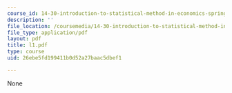 ```yaml
---
course_id: 14-30-introduction-to-statistical-method-in-economics-spring-2006
description: ''
file_location: /coursemedia/14-30-introduction-to-statistical-method-in-economics-spring-2006/26ebe5fd199411b0d52a27baac5dbef1_l1.pdf
file_type: application/pdf
layout: pdf
title: l1.pdf
type: course
uid: 26ebe5fd199411b0d52a27baac5dbef1

---
```

None